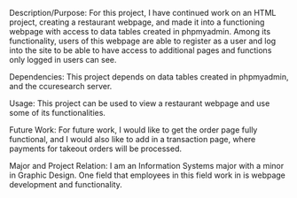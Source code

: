 Description/Purpose: For this project, I have continued work on an HTML project, creating a restaurant webpage, 
and made it into a functioning webpage with access to data tables created in phpmyadmin. Among its functionality,
users of this webpage are able to register as a user and log into the site to be able to have access to additional
pages and functions only logged in users can see.

Dependencies: This project depends on data tables created in phpmyadmin, and the ccuresearch server.

Usage: This project can be used to view a restaurant webpage and use some of its functionalities.

Future Work: For future work, I would like to get the order page fully functional, and I would also like to add in a
transaction page, where payments for takeout orders will be processed.

Major and Project Relation: I am an Information Systems major with a minor in Graphic Design. One field that employees
in this field work in is webpage development and functionality.